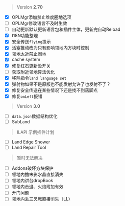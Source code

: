 > Version **2.70**
 - [x] OPLMgr添加禁止维度圈地选项
 - [ ] OPLMgr修改语言不及时生效
 - [ ] 自动更新默认更新语言包和插件主体，更新完自动Reload
 - [x] I18N功能整理
 - [x] 安全传送`flying`提示
 - [x] 活塞推动改为只有影响领地内方块时控制
 - [x] 领地太近禁止圈地
 - [x] cache system
 - [x] 修复红石更新没开关
 - [ ] 获取附近领地算法优化
 - [x] 移除指令`land language set`
 - [x] 弹射物如果不是原版也不能发射允许了也发射不了？
 - [x] 修复安全传送在某些情况下还是找不到落脚点
 - [x] 修复`onLeft`报错

> Version **3.0**
 - [ ] `data.json`数据结构优化
 - [ ] SubLand

> ILAPI 示例插件计划
 - [ ] Land Edge Shower
 - [ ] Land Repair Tool

> 暂时无法解决
 - [ ] Addons破坏方块保护
 - [ ] 领地内撸末影水晶直接消失
 - [ ] 领地内讲台dropBook
 - [ ] 领地内击退、火焰附加有效
 - [ ] 开门问题
 - [ ] 领地内丢三叉戟直接消失（LL）